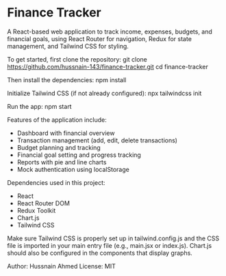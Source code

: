 # Finance Tracker

A React-based web application to track income, expenses, budgets, and financial goals, using React Router for navigation, Redux for state management, and Tailwind CSS for styling.

To get started, first clone the repository:
git clone https://github.com/hussnain-143/finance-tracker.git
cd finance-tracker

Then install the dependencies:
npm install

Initialize Tailwind CSS (if not already configured):
npx tailwindcss init

Run the app:
npm start

Features of the application include:
- Dashboard with financial overview
- Transaction management (add, edit, delete transactions)
- Budget planning and tracking
- Financial goal setting and progress tracking
- Reports with pie and line charts
- Mock authentication using localStorage

Dependencies used in this project:
- React
- React Router DOM
- Redux Toolkit
- Chart.js
- Tailwind CSS

Make sure Tailwind CSS is properly set up in tailwind.config.js and the CSS file is imported in your main entry file (e.g., main.jsx or index.js). Chart.js should also be configured in the components that display graphs.

Author: Hussnain Ahmed
License: MIT
